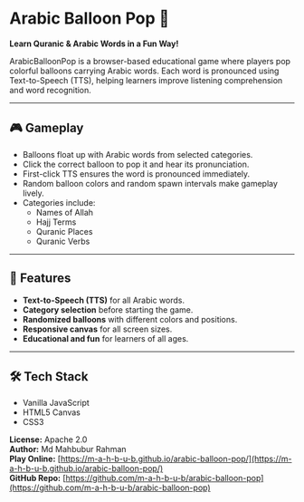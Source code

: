 # Arabic Balloon Pop 🎈

**Learn Quranic & Arabic Words in a Fun Way!**

ArabicBalloonPop is a browser-based educational game where players pop colorful balloons carrying Arabic words. Each word is pronounced using Text-to-Speech (TTS), helping learners improve listening comprehension and word recognition.

---

## 🎮 Gameplay

- Balloons float up with Arabic words from selected categories.
- Click the correct balloon to pop it and hear its pronunciation.
- First-click TTS ensures the word is pronounced immediately.
- Random balloon colors and random spawn intervals make gameplay lively.
- Categories include:
  - Names of Allah
  - Hajj Terms
  - Quranic Places
  - Quranic Verbs

---

## 🚀 Features

- **Text-to-Speech (TTS)** for all Arabic words.
- **Category selection** before starting the game.
- **Randomized balloons** with different colors and positions.
- **Responsive canvas** for all screen sizes.
- **Educational and fun** for learners of all ages.

---

## 🛠 Tech Stack

- Vanilla JavaScript
- HTML5 Canvas
- CSS3

**License:** Apache 2.0  
**Author:** Md Mahbubur Rahman  
**Play Online:** [https://m-a-h-b-u-b.github.io/arabic-balloon-pop/](https://m-a-h-b-u-b.github.io/arabic-balloon-pop/)  
**GitHub Repo:** [https://github.com/m-a-h-b-u-b/arabic-balloon-pop](https://github.com/m-a-h-b-u-b/arabic-balloon-pop)

  
